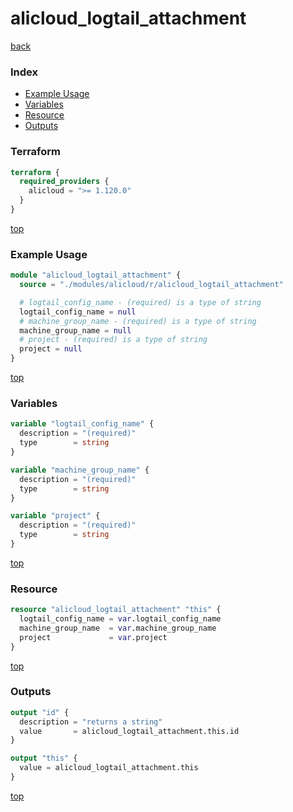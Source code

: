 # alicloud_logtail_attachment

[back](../alicloud.md)

### Index

- [Example Usage](#example-usage)
- [Variables](#variables)
- [Resource](#resource)
- [Outputs](#outputs)

### Terraform

```terraform
terraform {
  required_providers {
    alicloud = ">= 1.120.0"
  }
}
```

[top](#index)

### Example Usage

```terraform
module "alicloud_logtail_attachment" {
  source = "./modules/alicloud/r/alicloud_logtail_attachment"

  # logtail_config_name - (required) is a type of string
  logtail_config_name = null
  # machine_group_name - (required) is a type of string
  machine_group_name = null
  # project - (required) is a type of string
  project = null
}
```

[top](#index)

### Variables

```terraform
variable "logtail_config_name" {
  description = "(required)"
  type        = string
}

variable "machine_group_name" {
  description = "(required)"
  type        = string
}

variable "project" {
  description = "(required)"
  type        = string
}
```

[top](#index)

### Resource

```terraform
resource "alicloud_logtail_attachment" "this" {
  logtail_config_name = var.logtail_config_name
  machine_group_name  = var.machine_group_name
  project             = var.project
}
```

[top](#index)

### Outputs

```terraform
output "id" {
  description = "returns a string"
  value       = alicloud_logtail_attachment.this.id
}

output "this" {
  value = alicloud_logtail_attachment.this
}
```

[top](#index)